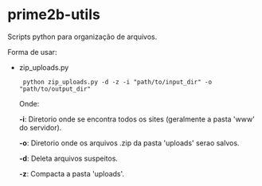 # prime2b-utils
Scripts python para organização de arquivos.

Forma de usar: 

- zip_uploads.py

   ```shell
    python zip_uploads.py -d -z -i "path/to/input_dir" -o "path/to/output_dir"
    ```
    
    Onde:
    
    **-i**: Diretorio onde se encontra todos os sites (geralmente a pasta 'www' do servidor). 
    
    **-o**: Diretorio onde os arquivos .zip da pasta 'uploads' serao salvos.
    
    **-d**: Deleta arquivos suspeitos.
    
    **-z**: Compacta a pasta 'uploads'.
    
